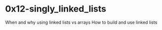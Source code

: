 # 0x12-singly_linked_lists

When and why using linked lists vs arrays
How to build and use linked lists
